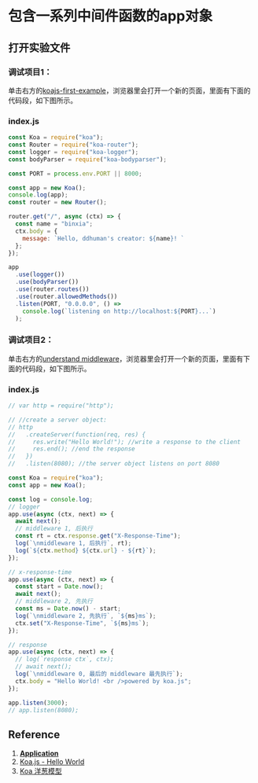 # 包含一系列中间件函数的app对象

## 打开实验文件

### 调试项目1：
单击右方的[koajs-first-example](https://codesandbox.io/s/koajs-first-example-gigk7)，浏览器里会打开一个新的页面，里面有下面的代码段，如下图所示。

### index.js
```javascript
const Koa = require("koa");
const Router = require("koa-router");
const logger = require("koa-logger");
const bodyParser = require("koa-bodyparser");

const PORT = process.env.PORT || 8000;

const app = new Koa();
console.log(app);
const router = new Router();

router.get("/", async (ctx) => {
  const name = "binxia";
  ctx.body = {
    message: `Hello, ddhuman's creator: ${name}! `
  };
});

app
  .use(logger())
  .use(bodyParser())
  .use(router.routes())
  .use(router.allowedMethods())
  .listen(PORT, "0.0.0.0", () =>
    console.log(`listening on http://localhost:${PORT}...`)
  );
```

### 调试项目2：

单击右方的[understand middleware](https://codesandbox.io/s/understand-middleware-9iqfo)，浏览器里会打开一个新的页面，里面有下面的代码段，如下图所示。

### index.js
```javascript
// var http = require("http");

// //create a server object:
// http
//   .createServer(function(req, res) {
//     res.write("Hello World!"); //write a response to the client
//     res.end(); //end the response
//   })
//   .listen(8080); //the server object listens on port 8080

const Koa = require("koa");
const app = new Koa();

const log = console.log;
// logger
app.use(async (ctx, next) => {
  await next();
  // middleware 1, 后执行
  const rt = ctx.response.get("X-Response-Time");
  log(`\nmiddleware 1, 后执行`, rt);
  log(`${ctx.method} ${ctx.url} - ${rt}`);
});

// x-response-time
app.use(async (ctx, next) => {
  const start = Date.now();
  await next();
  // middleware 2, 先执行
  const ms = Date.now() - start;
  log(`\nmiddleware 2, 先执行`, `${ms}ms`);
  ctx.set("X-Response-Time", `${ms}ms`);
});

// response
app.use(async (ctx, next) => {
  // log(`response ctx`, ctx);
  // await next();
  log(`\nmiddleware 0, 最后的 middleware 最先执行`);
  ctx.body = "Hello World! <br />powered by koa.js";
});

app.listen(3000);
// app.listen(8080);
```

## Reference

1. [**Application**](https://koajs.com/#application)
2. [Koa.js - Hello World](https://www.tutorialspoint.com/koajs/koajs_hello_world.htm)
3. [Koa 洋葱模型](https://www.cnblogs.com/xgqfrms/p/12842176.html)



